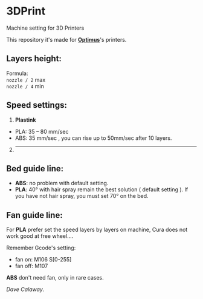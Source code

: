 # 3DPrint
Machine setting for 3D Printers  

This repository it's made for [**Optimus**](http://goo.gl/feKXvQ)'s printers.  

## Layers height:  
Formula:  
`nozzle / 2` max  
`nozzle / 4` min  

## Speed settings:  
1. **Plastink** 
  * PLA: 35 – 80 mm/sec  
  * ABS: 35 mm/sec  , you can rise up to 50mm/sec after 10 layers.
2. --------

## Bed guide line:  
* **ABS**: no problem with default setting.  
* **PLA**: 40° with hair spray remain the best solution ( default setting ). If you have not hair spray, you must set 70° on the bed.  

## Fan guide line:
For **PLA** prefer set the speed layers by layers on machine, Cura does not work good at free wheel....  

Remember Gcode's setting:  
* fan on: M106 S[0-255]
* fan off: M107  

**ABS** don't need fan, only in rare cases.  



*Dave Calaway*.